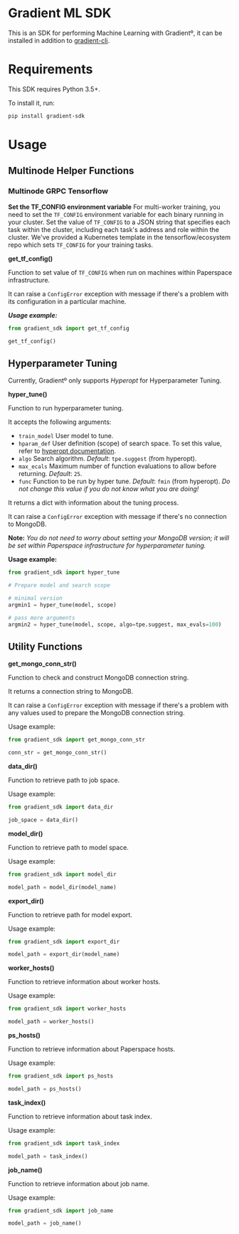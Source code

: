 # Gradient ML SDK

This is an SDK for performing Machine Learning with Gradientº, it can be installed in addition to [gradient-cli](https://github.com/Paperspace/gradient-cli).

# Requirements

This SDK requires Python 3.5+.

To install it, run:

```bash
pip install gradient-sdk
```

# Usage

## Multinode Helper Functions

### Multinode GRPC Tensorflow

**Set the TF_CONFIG environment variable**
For multi-worker training, you need to set the `TF_CONFIG` environment variable for each binary running in your cluster. Set the value of `TF_CONFIG` to a JSON string that specifies each task within the cluster, including each task's address and role within the cluster. We've provided a Kubernetes template in the tensorflow/ecosystem repo which sets `TF_CONFIG` for your training tasks.

**get_tf_config()**

Function to set value of `TF_CONFIG` when run on machines within Paperspace infrastructure.

It can raise a `ConfigError` exception with message if there's a problem with its configuration in a particular machine.

**_Usage example:_**

```python
from gradient_sdk import get_tf_config

get_tf_config()
```

## Hyperparameter Tuning

Currently, Gradientº only supports _Hyperopt_ for Hyperparameter Tuning.

**hyper_tune()**

Function to run hyperparameter tuning.

It accepts the following arguments:

- `train_model`
  User model to tune.
- `hparam_def`
  User definition (scope) of search space.
  To set this value, refer to [hyperopt documentation](https://github.com/hyperopt/hyperopt).
- `algo`
  Search algorithm.
  _Default_: `tpe.suggest` (from hyperopt).
- `max_ecals`
  Maximum number of function evaluations to allow before returning.
  _Default_: `25`.
- `func`
  Function to be run by hyper tune.
  _Default_: `fmin` (from hyperopt). _Do not change this value if you do not know what you are doing!_

It returns a dict with information about the tuning process.

It can raise a `ConfigError` exception with message if there's no connection to MongoDB.

**Note:** _You do not need to worry about setting your MongoDB version; it will be set within Paperspace infrastructure for hyperparameter tuning._

**Usage example:**

```python
from gradient_sdk import hyper_tune

# Prepare model and search scope

# minimal version
argmin1 = hyper_tune(model, scope)

# pass more arguments
argmin2 = hyper_tune(model, scope, algo=tpe.suggest, max_evals=100)
```

## Utility Functions

**get_mongo_conn_str()**

Function to check and construct MongoDB connection string.

It returns a connection string to MongoDB.

It can raise a `ConfigError` exception with message if there's a problem with any values used to prepare the MongoDB connection string.

Usage example:

```python
from gradient_sdk import get_mongo_conn_str

conn_str = get_mongo_conn_str()
```

**data_dir()**

Function to retrieve path to job space.

Usage example:

```python
from gradient_sdk import data_dir

job_space = data_dir()
```

**model_dir()**

Function to retrieve path to model space.

Usage example:

```python
from gradient_sdk import model_dir

model_path = model_dir(model_name)
```

**export_dir()**

Function to retrieve path for model export.

Usage example:

```python
from gradient_sdk import export_dir

model_path = export_dir(model_name)
```

**worker_hosts()**

Function to retrieve information about worker hosts.

Usage example:

```python
from gradient_sdk import worker_hosts

model_path = worker_hosts()
```

**ps_hosts()**

Function to retrieve information about Paperspace hosts.

Usage example:

```python
from gradient_sdk import ps_hosts

model_path = ps_hosts()
```

**task_index()**

Function to retrieve information about task index.

Usage example:

```python
from gradient_sdk import task_index

model_path = task_index()
```

**job_name()**

Function to retrieve information about job name.

Usage example:

```python
from gradient_sdk import job_name

model_path = job_name()
```
